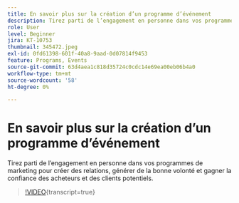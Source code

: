 ```yaml
---
title: En savoir plus sur la création d’un programme d’événement
description: Tirez parti de l’engagement en personne dans vos programmes de marketing pour créer des relations, générer de la bonne volonté et gagner la confiance des acheteurs et des clients potentiels.
role: User
level: Beginner
jira: KT-10753
thumbnail: 345472.jpeg
exl-id: 0fd61398-601f-40a8-9aad-0d07814f9453
feature: Programs, Events
source-git-commit: 63d4aea1c818d35724c0cdc14e69ea00eb06b4a0
workflow-type: tm+mt
source-wordcount: '58'
ht-degree: 0%

---
```


# En savoir plus sur la création d’un programme d’événement

Tirez parti de l’engagement en personne dans vos programmes de marketing pour créer des relations, générer de la bonne volonté et gagner la confiance des acheteurs et des clients potentiels.

>[!VIDEO](https://video.tv.adobe.com/v/3411682/?quality=12&learn=on&captions=fre_fr){transcript=true}
